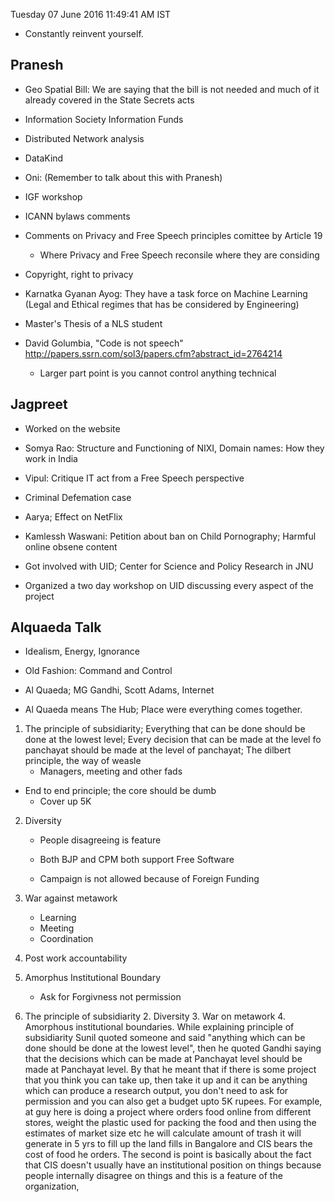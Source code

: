 Tuesday 07 June 2016 11:49:41 AM IST

* Constantly reinvent yourself.

Pranesh
-------

* Geo Spatial Bill: We are saying that the bill is not needed and much of it
  already covered in the State Secrets acts

* Information Society Information Funds

* Distributed Network analysis

* DataKind

* Oni: (Remember to talk about this with Pranesh)

* IGF workshop

* ICANN bylaws comments

* Comments on Privacy and Free Speech principles comittee by Article 19
    * Where Privacy and Free Speech reconsile where they are considing

* Copyright, right to privacy

* Karnatka Gyanan Ayog: They have a task force on Machine Learning (Legal and
  Ethical regimes that has be considered by Engineering)

* Master's Thesis of a NLS student

* David Golumbia, "Code is not speech" http://papers.ssrn.com/sol3/papers.cfm?abstract_id=2764214
    * Larger part point is you cannot control anything technical

Jagpreet
--------

* Worked on the website

* Somya Rao: Structure and Functioning of NIXI, Domain names: How they work in India

* Vipul: Critique IT act from a Free Speech perspective

* Criminal Defemation case

* Aarya; Effect on NetFlix

* Kamlessh Waswani: Petition about ban on Child Pornography; Harmful online
  obsene content

* Got involved with UID; Center for Science and Policy Research in JNU

* Organized a two day workshop on UID discussing every aspect of the project



Alquaeda Talk
-------------

* Idealism, Energy, Ignorance

* Old Fashion: Command and Control

* Al Quaeda; MG Gandhi, Scott Adams, Internet

* Al Quaeda means The Hub; Place were everything comes together.

1. The principle of subsidiarity; Everything that can be done should be done at
   the lowest level; Every decision that can be made at the level fo panchayat
should be made at the level of panchayat; The dilbert principle, the way of
weasle
    * Managers, meeting and other fads

* End to end principle; the core should be dumb
    * Cover up 5K

2. Diversity

    * People disagreeing is feature

    * Both BJP and CPM both support Free Software

    * Campaign is not allowed because of Foreign Funding

3. War against metawork
    * Learning
    * Meeting
    * Coordination

4. Post work accountability

5. Amorphus Institutional Boundary

    * Ask for Forgivness not permission


 1. The principle of subsidiarity 2. Diversity 3. War on
metawork 4. Amorphous institutional boundaries. While explaining principle of
subsidiarity Sunil quoted someone and said "anything which can be done should
be done at the lowest level", then he quoted Gandhi saying that the decisions
which can be made at Panchayat level should be made at Panchayat level. By that
he meant that if there is some project that you think you can take up, then
take it up and it can be anything which can produce a research output, you
don't need to ask for permission and you can also get a budget upto 5K rupees.
For example, at guy here is doing a project where orders food online from
different stores, weight the plastic used for packing the food and then using
the estimates of market size etc he will calculate amount of trash it will
generate in 5 yrs to fill up the land fills in Bangalore and CIS bears the cost
of food he orders. The second is point is basically about the fact that CIS
doesn't usually have an institutional position on things because people
internally disagree on things and this is a feature of the organization, 

